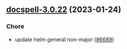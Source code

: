 

## [docspell-3.0.22](https://github.com/truecharts/charts/compare/docspell-3.0.21...docspell-3.0.22) (2023-01-24)

### Chore

- update helm general non-major ([#6689](https://github.com/truecharts/charts/issues/6689))
  
  